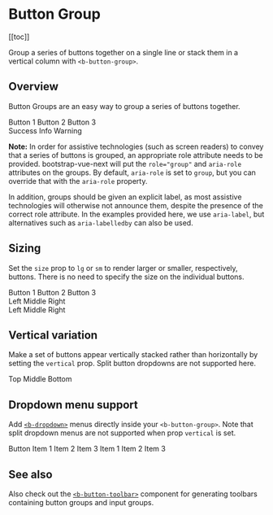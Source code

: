 # Button Group

<ClientOnly>
  <Teleport to=".bd-toc">

[[toc]]

  </Teleport>
</ClientOnly>

<div class="lead mb-5">

Group a series of buttons together on a single line or stack them in a vertical column with `<b-button-group>`.

</div>

## Overview

Button Groups are an easy way to group a series of buttons together.

<HighlightCard>
  <div>
    <b-button-group aria-label="Basic example">
      <b-button>Button 1</b-button>
      <b-button>Button 2</b-button>
      <b-button>Button 3</b-button>
    </b-button-group>
  </div>
  <div class="mt-3">
    <b-button-group>
      <b-button variant="success">Success</b-button>
      <b-button variant="info">Info</b-button>
      <b-button variant="warning">Warning</b-button>
    </b-button-group>
  </div>
  <template #html>

```vue-html
<b-button-group>
  <b-button>Button 1</b-button>
  <b-button>Button 2</b-button>
  <b-button>Button 3</b-button>
</b-button-group>

<b-button-group>
  <b-button variant="success">Success</b-button>
  <b-button variant="info">Info</b-button>
  <b-button variant="warning">Warning</b-button>
</b-button-group>
```

  </template>
</HighlightCard>

**Note:**
In order for assistive technologies (such as screen readers) to convey that a series of buttons is grouped, an appropriate role attribute needs to be provided. bootstrap-vue-next will put the `role="group"` and `aria-role` attributes on the groups. By default, `aria-role` is set to `group`, but you can override that with the `aria-role` property.

In addition, groups should be given an explicit label, as most assistive technologies will otherwise not announce them, despite the presence of the correct role attribute. In the examples provided here, we use `aria-label`, but alternatives such as `aria-labelledby` can also be used.

## Sizing

Set the `size` prop to `lg` or `sm` to render larger or smaller, respectively, buttons. There is no
need to specify the size on the individual buttons.

<HighlightCard>
  <div>
    <b-button-group>
      <b-button>Button 1</b-button>
      <b-button>Button 2</b-button>
      <b-button>Button 3</b-button>
    </b-button-group>
  </div>
  <div class="mt-3">
    <b-button-group size="sm">
      <b-button>Left</b-button>
      <b-button>Middle</b-button>
      <b-button>Right</b-button>
    </b-button-group>
  </div>
  <div class="mt-3">
    <b-button-group size="lg">
      <b-button>Left</b-button>
      <b-button>Middle</b-button>
      <b-button>Right</b-button>
    </b-button-group>
  </div>
  <template #html>

```vue-html
<b-button-group>
  <b-button>Button 1</b-button>
  <b-button>Button 2</b-button>
  <b-button>Button 3</b-button>
</b-button-group>

<b-button-group size="sm">
  <b-button>Left</b-button>
  <b-button>Middle</b-button>
  <b-button>Right</b-button>
</b-button-group>

<b-button-group size="lg">
  <b-button>Left</b-button>
  <b-button>Middle</b-button>
  <b-button>Right</b-button>
</b-button-group>
```

  </template>
</HighlightCard>

## Vertical variation

Make a set of buttons appear vertically stacked rather than horizontally by setting the `vertical`
prop. Split button dropdowns are not supported here.

<HighlightCard>
  <b-button-group vertical>
    <b-button>Top</b-button>
    <b-button>Middle</b-button>
    <b-button>Bottom</b-button>
  </b-button-group>
  <template #html>

```vue-html
<b-button-group vertical>
  <b-button>Top</b-button>
  <b-button>Middle</b-button>
  <b-button>Bottom</b-button>
</b-button-group>
```

  </template>
</HighlightCard>

## Dropdown menu support

Add [`<b-dropdown>`](/docs/components/dropdown) menus directly inside your `<b-button-group>`. Note
that split dropdown menus are not supported when prop `vertical` is set.

<HighlightCard>
  <b-button-group>
    <b-button>Button</b-button>
    <b-dropdown right text="Menu">
      <b-dropdown-item>Item 1</b-dropdown-item>
      <b-dropdown-item>Item 2</b-dropdown-item>
      <b-dropdown-divider />
      <b-dropdown-item>Item 3</b-dropdown-item>
    </b-dropdown>
    <b-dropdown right split text="Split Menu">
      <b-dropdown-item>Item 1</b-dropdown-item>
      <b-dropdown-item>Item 2</b-dropdown-item>
      <b-dropdown-divider />
      <b-dropdown-item>Item 3</b-dropdown-item>
    </b-dropdown>
  </b-button-group>
  <template #html>

```vue-html
<b-button-group>
  <b-button>Button</b-button>
  <b-dropdown right text="Menu">
    <b-dropdown-item>Item 1</b-dropdown-item>
    <b-dropdown-item>Item 2</b-dropdown-item>
    <b-dropdown-divider />
    <b-dropdown-item>Item 3</b-dropdown-item>
  </b-dropdown>
  <b-dropdown right split text="Split Menu">
    <b-dropdown-item>Item 1</b-dropdown-item>
    <b-dropdown-item>Item 2</b-dropdown-item>
    <b-dropdown-divider />
    <b-dropdown-item>Item 3</b-dropdown-item>
  </b-dropdown>
</b-button-group>
```

  </template>
</HighlightCard>

## See also

Also check out the [`<b-button-toolbar>`](/docs/components/button-toolbar) component for generating
toolbars containing button groups and input groups.

<ComponentReference :data="data" />

<script setup lang="ts">
import {data} from '../../data/components/buttonGroup.data'
import {BDropdownItem, BDropdownDivider, BButton, BButtonGroup, BDropdown} from 'bootstrap-vue-next'
import ComponentReference from '../../components/ComponentReference.vue'
import HighlightCard from '../../components/HighlightCard.vue'
</script>
